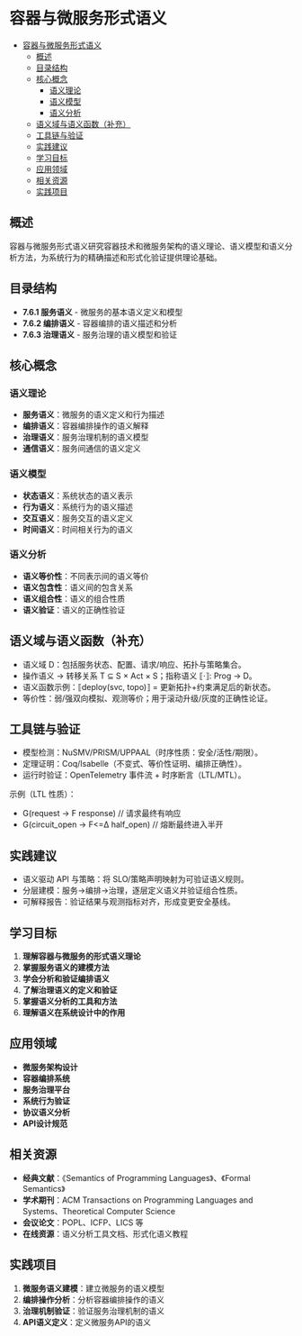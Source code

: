# 容器与微服务形式语义


<!-- TOC START -->

- [容器与微服务形式语义](#容器与微服务形式语义)
  - [概述](#概述)
  - [目录结构](#目录结构)
  - [核心概念](#核心概念)
    - [语义理论](#语义理论)
    - [语义模型](#语义模型)
    - [语义分析](#语义分析)
  - [语义域与语义函数（补充）](#语义域与语义函数补充)
  - [工具链与验证](#工具链与验证)
  - [实践建议](#实践建议)
  - [学习目标](#学习目标)
  - [应用领域](#应用领域)
  - [相关资源](#相关资源)
  - [实践项目](#实践项目)

<!-- TOC END -->

## 概述

容器与微服务形式语义研究容器技术和微服务架构的语义理论、语义模型和语义分析方法，为系统行为的精确描述和形式化验证提供理论基础。

## 目录结构

- **7.6.1 服务语义** - 微服务的基本语义定义和模型
- **7.6.2 编排语义** - 容器编排的语义描述和分析
- **7.6.3 治理语义** - 服务治理的语义模型和验证

## 核心概念

### 语义理论

- **服务语义**：微服务的语义定义和行为描述
- **编排语义**：容器编排操作的语义解释
- **治理语义**：服务治理机制的语义模型
- **通信语义**：服务间通信的语义定义

### 语义模型

- **状态语义**：系统状态的语义表示
- **行为语义**：系统行为的语义描述
- **交互语义**：服务交互的语义定义
- **时间语义**：时间相关行为的语义

### 语义分析

- **语义等价性**：不同表示间的语义等价
- **语义包含性**：语义间的包含关系
- **语义组合性**：语义的组合性质
- **语义验证**：语义的正确性验证

## 语义域与语义函数（补充）

- 语义域 D：包括服务状态、配置、请求/响应、拓扑与策略集合。
- 操作语义 → 转移关系 T ⊆ S × Act × S；指称语义 ⟦·⟧: Prog → D。
- 语义函数示例：⟦deploy(svc, topo)⟧ = 更新拓扑+约束满足后的新状态。
- 等价性：弱/强双向模拟、观测等价；用于滚动升级/灰度的正确性论证。

## 工具链与验证

- 模型检测：NuSMV/PRISM/UPPAAL（时序性质：安全/活性/期限）。
- 定理证明：Coq/Isabelle（不变式、等价性证明、编排正确性）。
- 运行时验证：OpenTelemetry 事件流 + 时序断言（LTL/MTL）。

示例（LTL 性质）：

- G(request → F response)    // 请求最终有响应
- G(circuit_open → F<=Δ half_open) // 熔断最终进入半开

## 实践建议

- 语义驱动 API 与策略：将 SLO/策略声明映射为可验证语义规则。
- 分层建模：服务→编排→治理，逐层定义语义并验证组合性质。
- 可解释报告：验证结果与观测指标对齐，形成变更安全基线。

## 学习目标

1. **理解容器与微服务的形式语义理论**
2. **掌握服务语义的建模方法**
3. **学会分析和验证编排语义**
4. **了解治理语义的定义和验证**
5. **掌握语义分析的工具和方法**
6. **理解语义在系统设计中的作用**

## 应用领域

- **微服务架构设计**
- **容器编排系统**
- **服务治理平台**
- **系统行为验证**
- **协议语义分析**
- **API设计规范**

## 相关资源

- **经典文献**：《Semantics of Programming Languages》、《Formal Semantics》
- **学术期刊**：ACM Transactions on Programming Languages and Systems、Theoretical Computer Science
- **会议论文**：POPL、ICFP、LICS 等
- **在线资源**：语义分析工具文档、形式化语义教程

## 实践项目

1. **微服务语义建模**：建立微服务的语义模型
2. **编排操作分析**：分析容器编排操作的语义
3. **治理机制验证**：验证服务治理机制的语义
4. **API语义定义**：定义微服务API的语义
